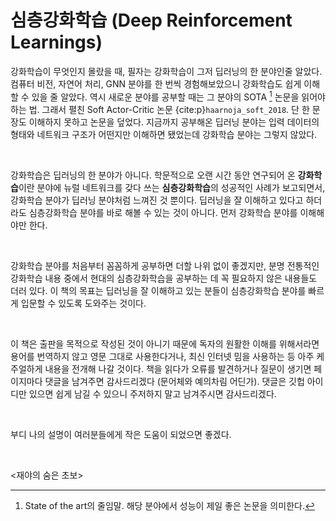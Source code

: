 # 심층강화학습 (Deep Reinforcement Learnings)

강화학습이 무엇인지 몰랐을 때, 필자는 강화학습이 그저 딥러닝의 한 분야인줄 알았다.
컴퓨터 비전, 자연어 처리, GNN 분야를 한 번씩 경험해보았으니 강화학습도 쉽게 이해할 수 있을 줄 알았다.
역시 새로운 분야를 공부할 때는 그 분야의 SOTA [^SOTA] 논문을 읽어야 하는 법.
그래서 펼친 Soft Actor-Critic 논문 {cite:p}`haarnoja_soft_2018`. 단 한 문장도 이해하지 못하고 논문을 덮었다.
지금까지 공부해온 딥러닝 분야는 입력 데이터의 형태와 네트워크 구조가 어떤지만 이해하면 됐었는데 강화학습 분야는 그렇지 않았다.

<br>

강화학습은 딥러닝의 한 분야가 아니다.
학문적으로 오랜 시간 동안 연구되어 온 **강화학습**이란 분야에 뉴럴 네트워크를 갖다 쓰는 **심층강화학습**의 성공적인 사례가 보고되면서, 강화학습 분야가 딥러닝 분야처럼 느껴진 것 뿐이다.
딥러닝을 잘 이해하고 있다고 하더라도 심층강화학습 분야를 바로 해볼 수 있는 것이 아니다.
먼저 강화학습 분야를 이해해야만 한다.

<br>

강화학습 분야를 처음부터 꼼꼼하게 공부하면 더할 나위 없이 좋겠지만, 
분명 전통적인 강화학습 내용 중에서 현대의 심층강화학습을 공부하는 데 꼭 필요하지 않은 내용들도 더러 있다. 
이 책의 목표는 딥러닝을 잘 이해하고 있는 분들이 심층강화학습 분야를 빠르게 입문할 수 있도록 도와주는 것이다.

<br>

이 책은 출판을 목적으로 작성된 것이 아니기 때문에 독자의 원활한 이해를 위해서라면 용어를 번역하지 않고 영문 그대로 사용한다거나, 최신 인터넷 밈을 사용하는 등 아주 케주얼하게 내용을 전개해 나갈 것이다. 책을 읽다가 오류를 발견하거나 질문이 생기면 페이지마다 댓글을 남겨주면 감사드리겠다 (문어체와 예의차림 어딘가). 댓글은 깃헙 아이디만 있으면 쉽게 남길 수 있으니 주저하지 말고 남겨주시면 감사드리겠다.

<br>

부디 나의 설명이 여러분들에게 작은 도움이 되었으면 좋겠다.

<br>

<재야의 숨은 초보>

[^SOTA]: State of the art의 줄임말. 해당 분야에서 성능이 제일 좋은 논문을 의미한다.